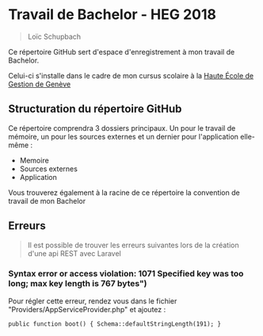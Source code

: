 # Travail de Bachelor - HEG 2018

> Loïc Schupbach

Ce répertoire GitHub sert d'espace d'enregistrement à mon travail de Bachelor.

Celui-ci s'installe dans le cadre de mon cursus scolaire à la [Haute École de Gestion de Genève](https://www.hesge.ch/heg/)

## Structuration du répertoire GitHub
Ce répertoire comprendra 3 dossiers principaux. Un pour le travail de mémoire, un pour les sources externes et un dernier pour l'application elle-même :

- Memoire
- Sources externes
- Application

Vous trouverez également à la racine de ce répertoire la convention de travail de mon Bachelor

## Erreurs
> Il est possible de trouver les erreurs suivantes lors de la création d'une api REST avec Laravel

### Syntax error or access violation: 1071 Specified key was too long; max key length is 767 bytes")
Pour régler cette erreur, rendez vous dans le fichier "Providers/AppServiceProvider.php" et ajoutez :

`
public function boot()
{
  Schema::defaultStringLength(191);
}
`



